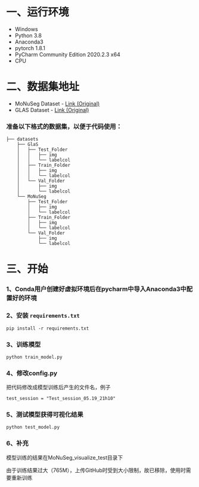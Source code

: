 # 一、运行环境

- Windows
- Python 3.8
- Anaconda3
- pytorch 1.8.1
- PyCharm Community Edition 2020.2.3 x64
- CPU

# 二、数据集地址

* MoNuSeg Dataset - [Link (Original)](https://monuseg.grand-challenge.org/Data/)
* GLAS Dataset - [Link (Original)](https://warwick.ac.uk/fac/cross_fac/tia/data/glascontest)

### 准备以下格式的数据集，以便于代码使用：

```angular2html
├── datasets
    ├── GlaS
    │   ├── Test_Folder
    │   │   ├── img
    │   │   └── labelcol
    │   ├── Train_Folder
    │   │   ├── img
    │   │   └── labelcol
    │   └── Val_Folder
    │       ├── img
    │       └── labelcol
    └── MoNuSeg
        ├── Test_Folder
        │   ├── img
        │   └── labelcol
        ├── Train_Folder
        │   ├── img
        │   └── labelcol
        └── Val_Folder
            ├── img
            └── labelcol
```

# 三、开始

### 1、Conda用户创建好虚拟环境后在pycharm中导入Anaconda3中配置好的环境

### 2、安装 ```requirements.txt```

```angular2html
pip install -r requirements.txt
```

### 3、训练模型

```angular2html
python train_model.py
```

### 4、修改config.py

 把代码修改成模型训练后产生的文件名，例子

```angular2html
test_session = "Test_session_05.19_21h10"
```

### 5、测试模型获得可视化结果

```angular2html
python test_model.py
```

### 6、补充

模型训练的结果在MoNuSeg_visualize_test目录下

由于训练结果过大（765M），上传GitHub时受到大小限制，故已移除，使用时需要重新训练

